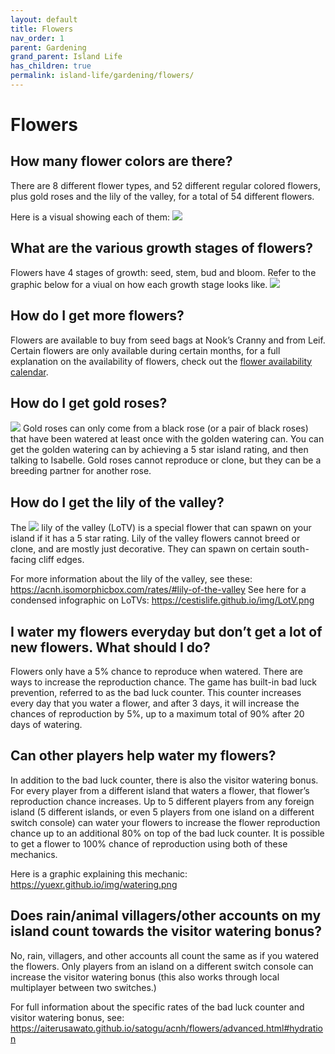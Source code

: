```yaml
---
layout: default
title: Flowers
nav_order: 1
parent: Gardening
grand_parent: Island Life
has_children: true
permalink: island-life/gardening/flowers/
---
```


# Flowers
## How many flower colors are there?
There are 8 different flower types, and 52 different regular colored flowers, plus gold roses and the lily of the valley, for a total of 54 different flowers.

Here is a visual showing each of them: 
![](https://cestislife.github.io/img/phenotype1.png)

## What are the various growth stages of flowers?
Flowers have 4 stages of growth: seed, stem, bud and bloom. Refer to the graphic below for a viual on how each growth stage looks like.
![](https://i.imgur.com/cQQERJg.jpeg)

## How do I get more flowers?
Flowers are available to buy from seed bags at Nook’s Cranny and from Leif. Certain flowers are only available during certain months, for a full explanation on the availability of flowers, check out the [flower availability calendar](https://aiterusawato.github.io/satogu/acnh/flowers/calendar.html).

## How do I get gold roses?
<span><img src="https://alexislours.github.io/img/MenuIcon/PltGoldenRose.png" id="inv-icon"></span> Gold roses can only come from a black rose (or a pair of black roses) that have been watered at least once with the golden watering can. You can get the golden watering can by achieving a 5 star island rating, and then talking to Isabelle.  Gold roses cannot reproduce or clone, but they can be a breeding partner for another rose.

## How do I get the lily of the valley?
The <span><img src="https://alexislours.github.io/img/MenuIcon/PltSuzuran.png" id="inv-icon"></span> lily of the valley (LoTV) is a special flower that can spawn on your island if it has a 5 star rating. Lily of the valley flowers cannot breed or clone, and are mostly just decorative. They can spawn on certain south-facing cliff edges. 

For more information about the lily of the valley, see these: <https://acnh.isomorphicbox.com/rates/#lily-of-the-valley>
See here for a condensed infographic on LoTVs: <https://cestislife.github.io/img/LotV.png>

## I water my flowers everyday but don’t get a lot of new flowers. What should I do?
Flowers only have a 5% chance to reproduce when watered. There are ways to increase the reproduction chance. The game has built-in bad luck prevention, referred to as the bad luck counter. This counter increases every day that you water a flower, and after 3 days, it will increase the chances of reproduction by 5%, up to a maximum total of 90% after 20 days of watering. 

## Can other players help water my flowers?
In addition to the bad luck counter, there is also the visitor watering bonus. For every player from a different island that waters a flower, that flower’s reproduction chance increases. Up to 5 different players from any foreign island (5 different islands, or even 5 players from one island on a different switch console) can water your flowers to increase the flower reproduction chance up to an additional 80% on top of the bad luck counter. It is possible to get a flower to 100% chance of reproduction using both of these mechanics.

Here is a graphic explaining this mechanic: <https://yuexr.github.io/img/watering.png>

## Does rain/animal villagers/other accounts on my island count towards the visitor watering bonus?

No, rain, villagers, and other accounts all count the same as if you watered the flowers. Only players from an island on a different switch console can increase the visitor watering bonus (this also works through local multiplayer between two switches.)

For full information about the specific rates of the bad luck counter and visitor watering bonus, see: <https://aiterusawato.github.io/satogu/acnh/flowers/advanced.html#hydration>